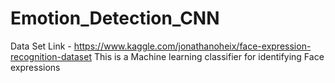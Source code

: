 # Emotion_Detection_CNN

Data Set Link - https://www.kaggle.com/jonathanoheix/face-expression-recognition-dataset
This is a Machine learning classifier for identifying Face expressions
